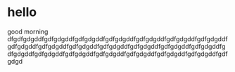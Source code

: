 # hello
good morning
dfgdfgdgddfgdfgdgddfgdfgdgddfgdfgdgddfgdfgdgddfgdfgdgddfgdfgdgddfgdfgdgddfgdfgdgddfgdfgdgddfgdfgdgddfgdfgdgddfgdfgdgddfgdfgdgddfgdfgdgddfgdfgdgddfgdfgdgddfgdfgdgddfgdfgdgddfgdfgdgddfgdfgdgddfgdfgdgd
